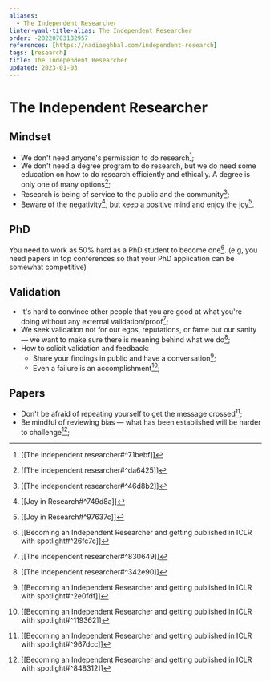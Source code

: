 ```yaml
---
aliases:
  - The Independent Researcher
linter-yaml-title-alias: The Independent Researcher
order: -20220703102957
references: [https://nadiaeghbal.com/independent-research]
tags: [research]
title: The Independent Researcher
updated: 2023-01-03
---
```


# The Independent Researcher

## Mindset

- We don't need anyone's permission to do research[^2];
- We don't need a degree program to do research, but we do need some education on how to do research efficiently and ethically. A degree is only one of many options[^3];
- Research is being of service to the public and the community[^1];
- Beware of the negativity[^11], but keep a positive mind and enjoy the joy[^12].

## PhD

You need to work as 50% hard as a PhD student to become one[^4]. (e.g, you need papers in top conferences so that your PhD application can be somewhat competitive)

## Validation

- It's hard to convince other people that you are good at what you're doing without any external validation/proof[^5];
- We seek validation not for our egos, reputations, or fame but our sanity — we want to make sure there is meaning behind what we do[^6];
- How to solicit validation and feedback:
  - Share your findings in public and have a conversation[^10];
  - Even a failure is an accomplishment[^7];

## Papers

- Don't be afraid of repeating yourself to get the message crossed[^8];
- Be mindful of reviewing bias — what has been established will be harder to challenge[^9];

[^2]: [[The independent researcher#^71bebf]]
[^3]: [[The independent researcher#^da6425]]
[^1]: [[The independent researcher#^46d8b2]]
[^11]: [[Joy in Research#^749d8a]]
[^12]: [[Joy in Research#^97637c]]
[^4]: [[Becoming an Independent Researcher and getting published in ICLR with spotlight#^26fc7c]]
[^5]: [[The independent researcher#^830649]]
[^6]: [[The independent researcher#^342e90]]
[^10]: [[Becoming an Independent Researcher and getting published in ICLR with spotlight#^2e0fdf]]
[^7]: [[Becoming an Independent Researcher and getting published in ICLR with spotlight#^119362]]
[^8]: [[Becoming an Independent Researcher and getting published in ICLR with spotlight#^967dcc]]
[^9]: [[Becoming an Independent Researcher and getting published in ICLR with spotlight#^848312]]